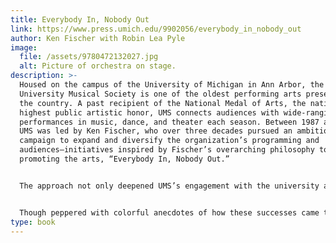 ```yaml
---
title: Everybody In, Nobody Out
link: https://www.press.umich.edu/9902056/everybody_in_nobody_out
author: Ken Fischer with Robin Lea Pyle
image:
  file: /assets/9780472132027.jpg
  alt: Picture of orchestra on stage.
description: >-
  Housed on the campus of the University of Michigan in Ann Arbor, the
  University Musical Society is one of the oldest performing arts presenters in
  the country. A past recipient of the National Medal of Arts, the nation’s
  highest public artistic honor, UMS connects audiences with wide-ranging
  performances in music, dance, and theater each season. Between 1987 and 2017,
  UMS was led by Ken Fischer, who over three decades pursued an ambitious
  campaign to expand and diversify the organization’s programming and
  audiences—initiatives inspired by Fischer’s overarching philosophy toward
  promoting the arts, “Everybody In, Nobody Out.”


  The approach not only deepened UMS’s engagement with the university and southeast Michigan communities, it led to exemplary partnerships with distinguished artists across the world. Under Fischer’s leadership, UMS hosted numerous breakthrough performances, including the Vienna Philharmonic’s final tour with Leonard Bernstein, appearances by then relatively unknown opera singer Cecilia Bartoli, a multiyear partnership with the Royal Shakespeare Company, and artists as diverse as Yo-Yo Ma, Jawole Willa Jo Zollar, Elizabeth Streb, and Nusrat Fateh Ali Khan.


  Though peppered with colorful anecdotes of how these successes came to be, this book is neither a history of UMS nor a memoir of Fischer’s significant accomplishments with the organization. Rather it is a reflection on the power of the performing arts to engage and enrich communities—not by handing down cultural enrichment from on high, but by meeting communities where they live and helping them preserve cultural heritage, incubate talent, and find ways to make community voices heard.
type: book
---
```

